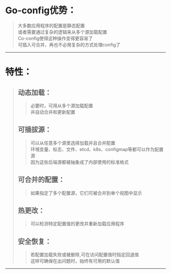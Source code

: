 # Go-config优势：
> 大多数应用程序的配置是静态配置  
> 或者需要通过复杂的逻辑来从多个源加载配置  
> Co-config使得这种操作变得更容易了  
> 可插入可合并，再也不必用复杂的方式处理config了  
---

# 特性：
> ## 动态加载：
> > 必要时，可用从多个源加载配置  
> > 并自动合并和更新配置
> ## 可插拔源：
> > 可以从任意多个源里选择加载并且合并配置  
> > 环境变量、标志、文件、etcd、k8s、configmap等都可以作为配置源  
> > 因为这些后端源都被抽象成了内部使用的标准格式  
> ## 可合并的配置：
> > 如果指定了多个配置源，它们可被合并到单个视图中显示  
> ## 热更改：
> > 可以检测特定配置值的更改并重新加载应用程序
> ## 安全恢复：
> > 若配置加载失败或被删除,可在访问配置值时指定回退值  
> > 这样可确保在出问题时，始终有可用的默认值
---
